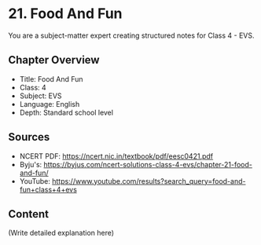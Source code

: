# 21. Food And Fun

You are a subject-matter expert creating structured notes for Class 4 - EVS.

## Chapter Overview
- Title: Food And Fun
- Class: 4
- Subject: EVS
- Language: English
- Depth: Standard school level

## Sources
- NCERT PDF: https://ncert.nic.in/textbook/pdf/eesc0421.pdf
- Byju's: https://byjus.com/ncert-solutions-class-4-evs/chapter-21-food-and-fun/
- YouTube: https://www.youtube.com/results?search_query=food-and-fun+class+4+evs

## Content
(Write detailed explanation here)
